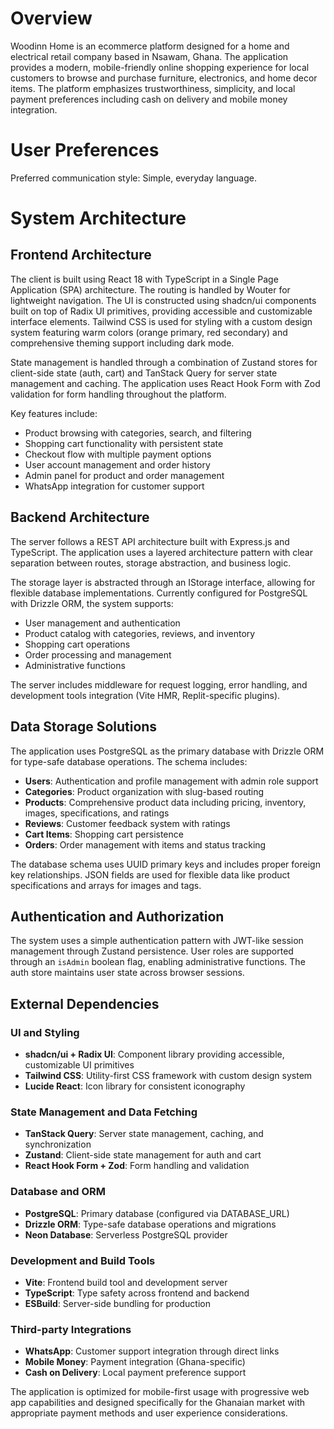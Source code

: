 # Overview

Woodinn Home is an ecommerce platform designed for a home and electrical retail company based in Nsawam, Ghana. The application provides a modern, mobile-friendly online shopping experience for local customers to browse and purchase furniture, electronics, and home decor items. The platform emphasizes trustworthiness, simplicity, and local payment preferences including cash on delivery and mobile money integration.

# User Preferences

Preferred communication style: Simple, everyday language.

# System Architecture

## Frontend Architecture
The client is built using React 18 with TypeScript in a Single Page Application (SPA) architecture. The routing is handled by Wouter for lightweight navigation. The UI is constructed using shadcn/ui components built on top of Radix UI primitives, providing accessible and customizable interface elements. Tailwind CSS is used for styling with a custom design system featuring warm colors (orange primary, red secondary) and comprehensive theming support including dark mode.

State management is handled through a combination of Zustand stores for client-side state (auth, cart) and TanStack Query for server state management and caching. The application uses React Hook Form with Zod validation for form handling throughout the platform.

Key features include:
- Product browsing with categories, search, and filtering
- Shopping cart functionality with persistent state
- Checkout flow with multiple payment options
- User account management and order history
- Admin panel for product and order management
- WhatsApp integration for customer support

## Backend Architecture
The server follows a REST API architecture built with Express.js and TypeScript. The application uses a layered architecture pattern with clear separation between routes, storage abstraction, and business logic.

The storage layer is abstracted through an IStorage interface, allowing for flexible database implementations. Currently configured for PostgreSQL with Drizzle ORM, the system supports:
- User management and authentication
- Product catalog with categories, reviews, and inventory
- Shopping cart operations
- Order processing and management
- Administrative functions

The server includes middleware for request logging, error handling, and development tools integration (Vite HMR, Replit-specific plugins).

## Data Storage Solutions
The application uses PostgreSQL as the primary database with Drizzle ORM for type-safe database operations. The schema includes:

- **Users**: Authentication and profile management with admin role support
- **Categories**: Product organization with slug-based routing
- **Products**: Comprehensive product data including pricing, inventory, images, specifications, and ratings
- **Reviews**: Customer feedback system with ratings
- **Cart Items**: Shopping cart persistence
- **Orders**: Order management with items and status tracking

The database schema uses UUID primary keys and includes proper foreign key relationships. JSON fields are used for flexible data like product specifications and arrays for images and tags.

## Authentication and Authorization
The system uses a simple authentication pattern with JWT-like session management through Zustand persistence. User roles are supported through an `isAdmin` boolean flag, enabling administrative functions. The auth store maintains user state across browser sessions.

## External Dependencies

### UI and Styling
- **shadcn/ui + Radix UI**: Component library providing accessible, customizable UI primitives
- **Tailwind CSS**: Utility-first CSS framework with custom design system
- **Lucide React**: Icon library for consistent iconography

### State Management and Data Fetching
- **TanStack Query**: Server state management, caching, and synchronization
- **Zustand**: Client-side state management for auth and cart
- **React Hook Form + Zod**: Form handling and validation

### Database and ORM
- **PostgreSQL**: Primary database (configured via DATABASE_URL)
- **Drizzle ORM**: Type-safe database operations and migrations
- **Neon Database**: Serverless PostgreSQL provider

### Development and Build Tools
- **Vite**: Frontend build tool and development server
- **TypeScript**: Type safety across frontend and backend
- **ESBuild**: Server-side bundling for production

### Third-party Integrations
- **WhatsApp**: Customer support integration through direct links
- **Mobile Money**: Payment integration (Ghana-specific)
- **Cash on Delivery**: Local payment preference support

The application is optimized for mobile-first usage with progressive web app capabilities and designed specifically for the Ghanaian market with appropriate payment methods and user experience considerations.